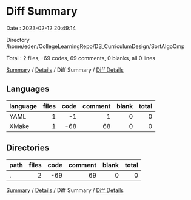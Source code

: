 # Diff Summary

Date : 2023-02-12 20:49:14

Directory /home/eden/CollegeLearningRepo/DS_CurriculumDesign/SortAlgoCmp

Total : 2 files,  -69 codes, 69 comments, 0 blanks, all 0 lines

[Summary](results.md) / [Details](details.md) / Diff Summary / [Diff Details](diff-details.md)

## Languages
| language | files | code | comment | blank | total |
| :--- | ---: | ---: | ---: | ---: | ---: |
| YAML | 1 | -1 | 1 | 0 | 0 |
| XMake | 1 | -68 | 68 | 0 | 0 |

## Directories
| path | files | code | comment | blank | total |
| :--- | ---: | ---: | ---: | ---: | ---: |
| . | 2 | -69 | 69 | 0 | 0 |

[Summary](results.md) / [Details](details.md) / Diff Summary / [Diff Details](diff-details.md)